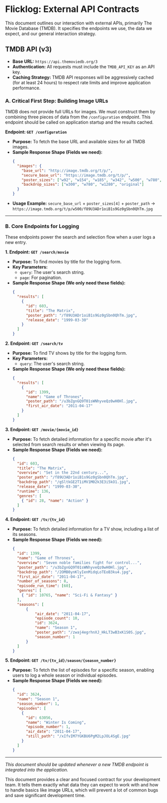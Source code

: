 # Flicklog: External API Contracts

This document outlines our interaction with external APIs, primarily The Movie Database (TMDB). It specifies the endpoints we use, the data we expect, and our general interaction strategy.

## TMDB API (v3)

- **Base URL:** `https://api.themoviedb.org/3`
- **Authentication:** All requests must include the `TMDB_API_KEY` as an API key.
- **Caching Strategy:** TMDB API responses will be aggressively cached (for at least 24 hours) to respect rate limits and improve application performance.

### A. Critical First Step: Building Image URLs

TMDB does not provide full URLs for images. We must construct them by combining three pieces of data from the `/configuration` endpoint. This endpoint should be called on application startup and the results cached.

**Endpoint: `GET /configuration`**
- **Purpose:** To fetch the base URL and available sizes for all TMDB images.
- **Sample Response Shape (Fields we need):**
  ```json
  {
    "images": {
      "base_url": "http://image.tmdb.org/t/p/",
      "secure_base_url": "https://image.tmdb.org/t/p/",
      "poster_sizes": ["w92", "w154", "w185", "w342", "w500", "w780", "original"],
      "backdrop_sizes": ["w300", "w780", "w1280", "original"]
    }
  }
  ```
- **Usage Example:** `secure_base_url` + `poster_sizes[4]` + `poster_path` -> `https://image.tmdb.org/t/p/w500/f89U3ADr1oiB1s9Gz0gSbn0QhTm.jpg`

---

### B. Core Endpoints for Logging

These endpoints power the search and selection flow when a user logs a new entry.

**1. Endpoint: `GET /search/movie`**
- **Purpose:** To find movies by title for the logging form.
- **Key Parameters:**
    - `query`: The user's search string.
    - `page`: For pagination.
- **Sample Response Shape (We only need these fields):**
  ```json
  {
    "results": [
      {
        "id": 603,
        "title": "The Matrix",
        "poster_path": "/f89U3ADr1oiB1s9Gz0gSbn0QhTm.jpg",
        "release_date": "1999-03-30"
      }
    ]
  }
  ```

**2. Endpoint: `GET /search/tv`**
- **Purpose:** To find TV shows by title for the logging form.
- **Key Parameters:**
    - `query`: The user's search string.
- **Sample Response Shape (We only need these fields):**
  ```json
  {
    "results": [
      {
        "id": 1399,
        "name": "Game of Thrones",
        "poster_path": "/u3bZgnGQ9T01sWNhyveQz0wH0Hl.jpg",
        "first_air_date": "2011-04-17"
      }
    ]
  }
  ```
  
**3. Endpoint: `GET /movie/{movie_id}`**
- **Purpose:** To fetch detailed information for a specific movie after it's selected from search results or when viewing its page.
- **Sample Response Shape (Fields we need):**
  ```json
  {
    "id": 603,
    "title": "The Matrix",
    "overview": "Set in the 22nd century...",
    "poster_path": "/f89U3ADr1oiB1s9Gz0gSbn0QhTm.jpg",
    "backdrop_path": "/gSltkGE2T1iMV1M02k3E3i5kO1.jpg",
    "release_date": "1999-03-30",
    "runtime": 136,
    "genres": [
      { "id": 28, "name": "Action" }
    ]
  }
  ```

**4. Endpoint: `GET /tv/{tv_id}`**
- **Purpose:** To fetch detailed information for a TV show, including a list of its seasons.
- **Sample Response Shape (Fields we need):**
  ```json
  {
    "id": 1399,
    "name": "Game of Thrones",
    "overview": "Seven noble families fight for control...",
    "poster_path": "/u3bZgnGQ9T01sWNhyveQz0wH0Hl.jpg",
    "backdrop_path": "/2OMB0ynKlyIenMidqLoTEoB3ku4.jpg",
    "first_air_date": "2011-04-17",
    "number_of_seasons": 8,
    "episode_run_time": [60],
    "genres": [
      { "id": 10765, "name": "Sci-Fi & Fantasy" }
    ],
    "seasons": [
        {
            "air_date": "2011-04-17",
            "episode_count": 10,
            "id": 3624,
            "name": "Season 1",
            "poster_path": "/zwaj4egrhnXJ_HkLT3wB3xK1S0S.jpg",
            "season_number": 1
        }
    ]
  }
  ```
  
**5. Endpoint: `GET /tv/{tv_id}/season/{season_number}`**
- **Purpose:** To fetch the list of episodes for a specific season, enabling users to log a whole season or individual episodes.
- **Sample Response Shape (Fields we need):**
  ```json
  {
    "id": 3624,
    "name": "Season 1",
    "season_number": 1,
    "episodes": [
      {
        "id": 63056,
        "name": "Winter Is Coming",
        "episode_number": 1,
        "air_date": "2011-04-17",
        "still_path": "/xIfvIM7YGKBU6PgM2LpJOL4SgE.jpg"
      }
    ]
  }
  ```

---
*This document should be updated whenever a new TMDB endpoint is integrated into the application.*

This document provides a clear and focused contract for your development team. It tells them exactly what data they can expect to work with and how to handle basics like image URLs, which will prevent a lot of common bugs and save significant development time.